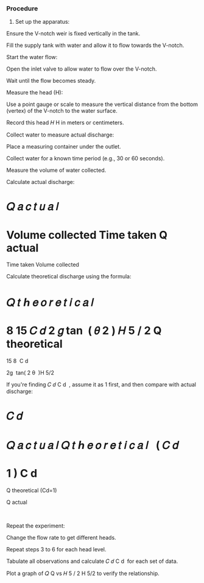 ### Procedure
1. Set up the apparatus:

Ensure the V-notch weir is fixed vertically in the tank.

Fill the supply tank with water and allow it to flow towards the V-notch.

Start the water flow:

Open the inlet valve to allow water to flow over the V-notch.

Wait until the flow becomes steady.

Measure the head (H):

Use a point gauge or scale to measure the vertical distance from the bottom (vertex) of the V-notch to the water surface.

Record this head 
𝐻
H in meters or centimeters.

Collect water to measure actual discharge:

Place a measuring container under the outlet.

Collect water for a known time period (e.g., 30 or 60 seconds).

Measure the volume of water collected.

Calculate actual discharge:

𝑄
𝑎
𝑐
𝑡
𝑢
𝑎
𝑙
=
Volume collected
Time taken
Q 
actual
​
 = 
Time taken
Volume collected
​
 
Calculate theoretical discharge using the formula:

𝑄
𝑡
ℎ
𝑒
𝑜
𝑟
𝑒
𝑡
𝑖
𝑐
𝑎
𝑙
=
8
15
𝐶
𝑑
2
𝑔
tan
⁡
(
𝜃
2
)
𝐻
5
/
2
Q 
theoretical
​
 = 
15
8
​
 C 
d
​
  
2g
​
 tan( 
2
θ
​
 )H 
5/2
 
If you're finding 
𝐶
𝑑
C 
d
​
 , assume it as 1 first, and then compare with actual discharge:

𝐶
𝑑
=
𝑄
𝑎
𝑐
𝑡
𝑢
𝑎
𝑙
𝑄
𝑡
ℎ
𝑒
𝑜
𝑟
𝑒
𝑡
𝑖
𝑐
𝑎
𝑙
 
(
𝐶
𝑑
=
1
)
C 
d
​
 = 
Q 
theoretical (Cd=1)
​
 
Q 
actual
​
 
​
 
Repeat the experiment:

Change the flow rate to get different heads.

Repeat steps 3 to 6 for each head level.

Tabulate all observations and calculate 
𝐶
𝑑
C 
d
​
  for each set of data.

Plot a graph of 
𝑄
Q vs 
𝐻
5
/
2
H 
5/2
  to verify the relationship.

